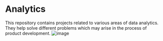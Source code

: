 # Analytics
This repository contains projects related to various areas of data analytics.
They help solve different problems which may arise in the process of product development.
![image](https://user-images.githubusercontent.com/87335585/178252191-755674d0-9f43-4d2f-abf6-c84ef967947f.png)
